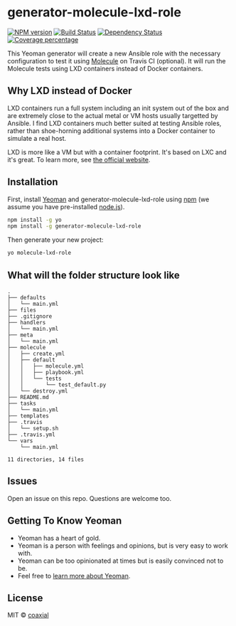 # generator-molecule-lxd-role
[![NPM version][npm-image]][npm-url] [![Build Status][travis-image]][travis-url] [![Dependency Status][daviddm-image]][daviddm-url] [![Coverage percentage][coveralls-image]][coveralls-url]

This Yeoman generator will create a new Ansible role with the necessary
configuration to test it using
[Molecule](https://molecule.readthedocs.io/en/latest/) on Travis CI (optional).
It will run the Molecule tests using LXD containers instead of Docker
containers.

## Why LXD instead of Docker

LXD containers run a full system including an init system out of the box and
are extremely close to the actual metal or VM hosts usually targetted by
Ansible. I find LXD containers much better suited at testing Ansible roles,
rather than shoe-horning additional systems into a Docker container to simulate
a real host.

LXD is more like a VM but with a container footprint. It's based on LXC and
it's great. To learn more, see [the official website](http://linuxcontainers.org/).

## Installation

First, install [Yeoman](http://yeoman.io) and generator-molecule-lxd-role using [npm](https://www.npmjs.com/) (we assume you have pre-installed [node.js](https://nodejs.org/)).

```bash
npm install -g yo
npm install -g generator-molecule-lxd-role
```

Then generate your new project:

```bash
yo molecule-lxd-role
```

## What will the folder structure look like

```
.
├── defaults
│   └── main.yml
├── files
├── .gitignore
├── handlers
│   └── main.yml
├── meta
│   └── main.yml
├── molecule
│   ├── create.yml
│   ├── default
│   │   ├── molecule.yml
│   │   ├── playbook.yml
│   │   └── tests
│   │       └── test_default.py
│   └── destroy.yml
├── README.md
├── tasks
│   └── main.yml
├── templates
├── .travis
│   └── setup.sh
├── .travis.yml
└── vars
    └── main.yml

11 directories, 14 files
```

## Issues

Open an issue on this repo. Questions are welcome too.

## Getting To Know Yeoman

 * Yeoman has a heart of gold.
 * Yeoman is a person with feelings and opinions, but is very easy to work with.
 * Yeoman can be too opinionated at times but is easily convinced not to be.
 * Feel free to [learn more about Yeoman](http://yeoman.io/).

## License

MIT © [coaxial](https://64b.it)


[npm-image]: https://badge.fury.io/js/generator-molecule-lxd-role.svg
[npm-url]: https://npmjs.org/package/generator-molecule-lxd-role
[travis-image]: https://travis-ci.org/coaxial/generator-molecule-lxd-role.svg?branch=master
[travis-url]: https://travis-ci.org/coaxial/generator-molecule-lxd-role
[daviddm-image]: https://david-dm.org/coaxial/generator-molecule-lxd-role.svg?theme=shields.io
[daviddm-url]: https://david-dm.org/coaxial/generator-molecule-lxd-role
[coveralls-image]: https://coveralls.io/repos/coaxial/generator-molecule-lxd-role/badge.svg
[coveralls-url]: https://coveralls.io/r/coaxial/generator-molecule-lxd-role
